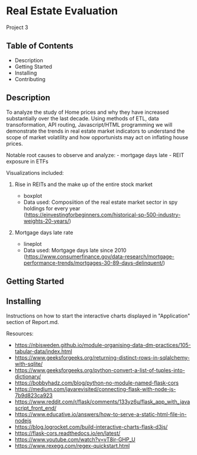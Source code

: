 # Real Estate Evaluation
Project 3

## Table of Contents
- Description
- Getting Started
- Installing
- Contributing

## Description
To analyze the study of Home prices and why they have increased substantially over the last decade. Using methods of ETL, data transoformation, API routing, Javascript/HTML programming we will demonstrate the trends in real estate market indicators to understand the scope of market volatility and how opportunists may act on inflating house prices.

Notable root causes to observe and analyze:
    - mortgage days late
    - REIT exposure in ETFs

Visualizations included:
1. Rise in REITs and the make up of the entire stock market
    - boxplot
    - Data used: Composiition of the real estate market sector in spy holdings for every year
      (https://einvestingforbeginners.com/historical-sp-500-industry-weights-20-years/)

2. Mortgage days late rate
    - lineplot
    - Data used: Mortgage days late since 2010 (https://www.consumerfinance.gov/data-research/mortgage-performance-trends/mortgages-30-89-days-delinquent/)

## Getting Started


## Installing
Instructions on how to start the interactive charts displayed in "Application" section of Report.md.

Resources:
- https://nbisweden.github.io/module-organising-data-dm-practices/105-tabular-data/index.html
- https://www.geeksforgeeks.org/returning-distinct-rows-in-sqlalchemy-with-sqlite/
- https://www.geeksforgeeks.org/python-convert-a-list-of-tuples-into-dictionary/
- https://bobbyhadz.com/blog/python-no-module-named-flask-cors
- https://medium.com/javarevisited/connecting-flask-with-node-js-7b9d823ca923
- https://www.reddit.com/r/flask/comments/133yz6u/flask_app_with_javascript_front_end/
- https://www.educative.io/answers/how-to-serve-a-static-html-file-in-nodejs
- https://blog.logrocket.com/build-interactive-charts-flask-d3js/
- https://flask-cors.readthedocs.io/en/latest/
- https://www.youtube.com/watch?v=vT8ir-GHP_U
- https://www.rexegg.com/regex-quickstart.html


